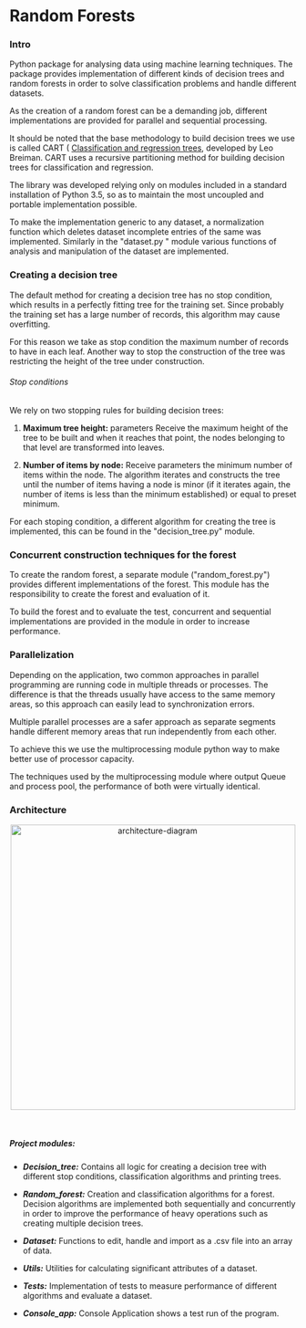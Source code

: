 # Random Forests

### Intro

Python package for analysing data using machine learning techniques.
The package provides implementation of different kinds of decision trees and random forests in order to solve classification problems and handle different datasets.


As the creation of a random forest can be a demanding job, different implementations are provided for parallel and sequential processing.

It should be noted that the base methodology to build decision trees we use is called CART ( [Classification and regression trees](https://www.stat.berkeley.edu/~breiman/papers.html), developed by Leo Breiman. CART uses a recursive partitioning method for building decision trees for classification and regression.

The library was developed relying only on modules included in a standard installation of Python 3.5, so as to maintain the most uncoupled and portable implementation possible.


To make the implementation generic to any dataset, a normalization function which deletes dataset incomplete entries of the same was implemented. Similarly in the "dataset.py " module various functions of analysis and manipulation of the dataset are implemented.

### Creating a decision tree

The default method for creating a decision tree has no stop condition, which results in a perfectly fitting tree for the training set. Since probably the training set has a large number of records, this algorithm may cause overfitting.

For this reason we take as stop condition the maximum number of records to have in each leaf. Another way to stop the construction of the tree was restricting the height of the tree under construction.

###### Stop conditions

We rely on two stopping rules for building decision trees:

1. **Maximum tree height:** parameters Receive the maximum height of the tree to be built and when it reaches that point, the nodes belonging to that level are transformed into leaves.

2. **Number of items by node:** Receive parameters the minimum number of items within the node. The algorithm iterates and constructs the tree until the number of items having a node is minor (if it iterates again, the number of items is less than the minimum established) or equal to preset minimum.


For each stoping condition, a different algorithm for creating the tree is implemented, this can be found in the "decision_tree.py" module.


### Concurrent construction techniques for the forest

To create the random forest, a separate module ("random_forest.py") provides different implementations of the forest. This module has the responsibility to create the forest and evaluation of it.

To build the forest and to evaluate the test, concurrent and sequential implementations are provided in the module in order to increase performance.


### Parallelization

Depending on the application, two common approaches in parallel programming are running code in multiple threads or processes. The difference is that the threads usually have access to the same memory areas, so this approach can easily lead to synchronization errors.

Multiple parallel processes are a safer approach as separate segments handle different memory areas that run independently from each other.

To achieve this we use the multiprocessing module python way to make better use of processor capacity.

The techniques used by the multiprocessing module where output Queue and process pool, the performance of both were virtually identical.

### Architecture

<p align="center">
<img src="architecture-diagram.png" alt="architecture-diagram" width="500px" height="500px"/>
</p></br>

##### Project modules:
* ***Decision_tree:*** Contains all logic for creating a decision tree with different stop conditions, classification algorithms and printing trees.

* ***Random_forest:*** Creation and classification algorithms for a forest. Decision algorithms are implemented both sequentially and concurrently in order to improve the performance of heavy operations such as creating multiple decision trees.

* ***Dataset:*** Functions to edit, handle and import as a .csv file into an array of data.

* ***Utils:*** Utilities for calculating significant attributes of a dataset.

* ***Tests:*** Implementation of tests to measure performance of different algorithms and evaluate a dataset.

* ***Console_app:*** Console Application shows a test run of the program.
